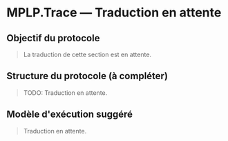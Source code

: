 # MPLP.Trace — Traduction en attente

## Objectif du protocole
> La traduction de cette section est en attente.

## Structure du protocole (à compléter)
> TODO: Traduction en attente.

## Modèle d'exécution suggéré
> Traduction en attente.